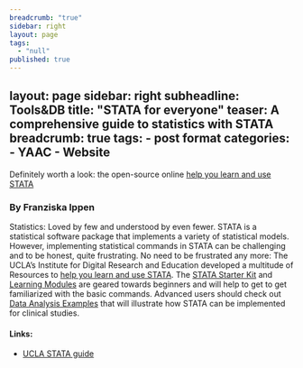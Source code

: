 ```yaml
---
breadcrumb: "true"
sidebar: right
layout: page
tags: 
  - "null"
published: true
---
```



layout: page
sidebar: right
subheadline: Tools&DB
title:  "STATA for everyone"
teaser: A comprehensive guide to statistics with STATA
breadcrumb: true
tags:
    - post format
categories:
    - YAAC
    - Website
---

Definitely worth a look: the open-source online <a href="http://www.ats.ucla.edu/stat/stata" target="_blank">help you learn and use STATA</a> 
### By Franziska Ippen

Statistics: Loved by few and understood by even fewer. STATA is a statistical software package that implements a variety of statistical models. However, implementing statistical commands in STATA can be challenging and to be honest, quite frustrating. 
No need to be frustrated any more: The UCLA’s Institute for Digital Research and Education developed a multitude of Resources to <a href="http://www.ats.ucla.edu/stat/stata" target="_blank">help you learn and use STATA</a>. The <a href="http://www.ats.ucla.edu/stat/stata/sk/default.htm" target="_blank">STATA Starter Kit</a> and <a href="http://www.ats.ucla.edu/stat/stata/modules/default.htm" target="_blank">Learning Modules</a> are geared towards beginners and will help to get to get familiarized with the 
basic commands. Advanced users should check out <a href="http://www.ats.ucla.edu/stat/dae/" target="_blank">Data Analysis Examples</a> that will illustrate how STATA can be implemented for clinical studies.

#### Links: 
- <a href="http://www.ats.ucla.edu/stat/stata/" target="_blank">UCLA STATA guide</a>


